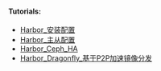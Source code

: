 #### Tutorials:
* [Harbor_安装配置](Registry/Harbor/Harbor_安装配置.md)
* [Harbor_主从配置](Registry/Harbor/Harbor_主从配置.md)
* [Harbor_Ceph_HA](Registry/Harbor/Harbor_Ceph_HA.md)
* [Harbor_Dragonfly_基于P2P加速镜像分发](Registry/Harbor/Harbor_Dragonfly_基于P2P加速镜像分发.md)

